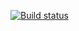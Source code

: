 [![Build status](https://ci.appveyor.com/api/projects/status/iy19l9a0ajmrhkq7?svg=true)](https://ci.appveyor.com/project/Perepadin/api-ci-appveyor)
